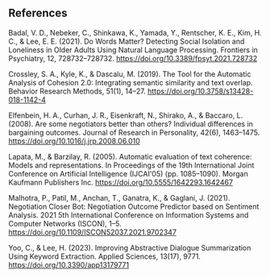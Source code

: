 ## References

Badal, V. D., Nebeker, C., Shinkawa, K., Yamada, Y., Rentscher, K. E., Kim, H. C., & Lee, E. E. (2021). Do Words Matter? Detecting Social Isolation and Loneliness in Older Adults Using Natural Language Processing. Frontiers in Psychiatry, 12, 728732–728732. https://doi.org/10.3389/fpsyt.2021.728732

Crossley, S. A., Kyle, K., & Dascalu, M. (2019). The Tool for the Automatic Analysis of Cohesion 2.0: Integrating semantic similarity and text overlap. Behavior Research Methods, 51(1), 14–27. https://doi.org/10.3758/s13428-018-1142-4

Elfenbein, H. A., Curhan, J. R., Eisenkraft, N., Shirako, A., & Baccaro, L. (2008). Are some negotiators better than others? Individual differences in bargaining outcomes. Journal of Research in Personality, 42(6), 1463–1475. https://doi.org/10.1016/j.jrp.2008.06.010

Lapata, M., & Barzilay, R. (2005). Automatic evaluation of text coherence: Models and representations. In Proceedings of the 19th International Joint Conference on Artificial Intelligence (IJCAI'05) (pp. 1085–1090). Morgan Kaufmann Publishers Inc. https://doi.org/10.5555/1642293.1642467

Malhotra, P., Patil, M., Anchan, T., Ganatra, K., & Gaglani, J. (2021). Negotiation Closer Bot: Negotiation Outcome Predictor based on Sentiment Analysis. 2021 5th International Conference on Information Systems and Computer Networks (ISCON), 1–5. https://doi.org/10.1109/ISCON52037.2021.9702347

Yoo, C., & Lee, H. (2023). Improving Abstractive Dialogue Summarization Using Keyword Extraction. Applied Sciences, 13(17), 9771. https://doi.org/10.3390/app13179771